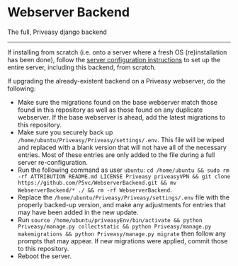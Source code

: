 # Webserver Backend
The full, Priveasy django backend

------------

If installing from scratch (i.e. onto a server where a fresh OS (re)installation has been done), follow the [server configuration instructions](https://github.com/P5vc/ServerConfigurations "server configuration instructions") to set up the entire server, including this backend, from scratch.

If upgrading the already-existent backend on a Priveasy webserver, do the following:
- Make sure the migrations found on the base webserver match those found in this repository as well as those found on any duplicate webserver. If the base webserver is ahead, add the latest migrations to this repository.
- Make sure you securely back up `/home/ubuntu/Priveasy/Priveasy/settings/.env`. This file will be wiped and replaced with a blank version that will not have all of the necessary entries. Most of these entries are only added to the file during a full server re-configuration.
- Run the following command as user `ubuntu`: `cd /home/ubuntu && sudo rm -rf ATTRIBUTION README.md LICENSE Priveasy priveasyVPN && git clone https://github.com/P5vc/WebserverBackend.git && mv WebserverBackend/* ./ && rm -rf WebserverBackend`.
- Replace the `/home/ubuntu/Priveasy/Priveasy/settings/.env` file with the properly backed-up version, and make any adjustments for entries that may have been added in the new update.
- Run `source /home/ubuntu/priveasyEnv/bin/activate && python Priveasy/manage.py collectstatic && python Priveasy/manage.py makemigrations && python Priveasy/manage.py migrate` then follow any prompts that may appear. If new migrations were applied, commit those to this repository.
- Reboot the server.
